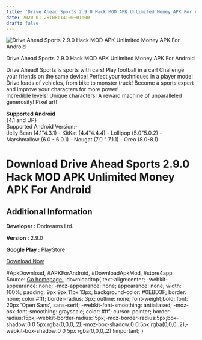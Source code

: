 ```yaml
---
title: 'Drive Ahead Sports 2.9.0 Hack MOD APK Unlimited Money APK For Android'
date: 2020-01-28T08:14:00+01:00
draft: false
---
```


![Drive Ahead Sports 2.9.0 Hack MOD APK Unlimited Money APK For Android](https://i0.wp.com/apkhome.net/wp-content/uploads/2018/07/Drive-Ahead-Sports-2.9.0.png "Drive Ahead Sports 2.9.0 Hack MOD APK Unlimited Money APK For Android")

  

Drive Ahead Sports 2.9.0 Hack MOD APK Unlimited Money APK For Android

Drive Ahead! Sports is sports with cars! Play football in a car! Challenge your friends on the same device! Perfect your techniques in a player mode! Drive loads of vehicles, from bike to monster truck! Become a sports expert and improve your characters for more power!  
Incredible levels! Unique characters! A reward machine of unparalleled generosity! Pixel art!

**Supported Android**  
{4.1 and UP}  
Supported Android Version:-  
Jelly Bean (4.1"4.3.1) - KitKat (4.4"4.4.4) - Lollipop (5.0"5.0.2) - Marshmallow (6.0 - 6.0.1) - Nougat (7.0 " 7.1.1) - Oreo (8.0-8.1)

Download Drive Ahead Sports 2.9.0 Hack MOD APK Unlimited Money APK For Android
==============================================================================

Additional Information
----------------------

**Developer :** Dodreams Ltd.

**Version :** 2.9.0

**Google Play :** [PlayStore](https://play.google.com/store/apps/details?id=com.dodreams.driveaheadsports)

  

[Download Now](https://store4app.co/post/drive-ahead-sports-2-9-0-hack-mod-apk-unlimited-money-apk-for-android_1573671419)

  
#ApkDownload, #APKForAndroid, #DownloadApkMod, #store4app  
Source: [Go homepage.](https://store4app.co/post/drive-ahead-sports-2-9-0-hack-mod-apk-unlimited-money-apk-for-android_1573671419) .downloadtop{ text-align:center; -webkit-appearance: none; -moz-appearance: none; appearance: none; width: 100%; padding: 9px 9px 11px 13px; background-color: #0EBD3F; border: none; color:#fff; border-radius: 3px; outline: none; font-weight;bold; font: 20px 'Open Sans', sans-serif; -webkit-font-smoothing: antialiased; -moz-osx-font-smoothing: grayscale; color: #fff; cursor: pointer; border-radius:15px;-webkit-border-radius:15px;-moz-border-radius:5px;box-shadow:0 0 5px rgba(0,0,0,.2);-moz-box-shadow:0 0 5px rgba(0,0,0,.2);-webkit-box-shadow:0 0 5px rgba(0,0,0,.2) !important; }
